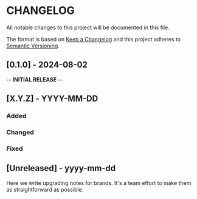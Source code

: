 
# CHANGELOG

All notable changes to this project will be documented in this file.
 
The format is based on [Keep a Changelog](http://keepachangelog.com/)
and this project adheres to [Semantic Versioning](http://semver.org/).
 
## [0.1.0] - 2024-08-02

**-- INITIAL RELEASE --**

## [X.Y.Z] - YYYY-MM-DD
 
### Added
   
### Changed
 
### Fixed

## [Unreleased] - yyyy-mm-dd
 
Here we write upgrading notes for brands. It's a team effort to make them as
straightforward as possible.
 